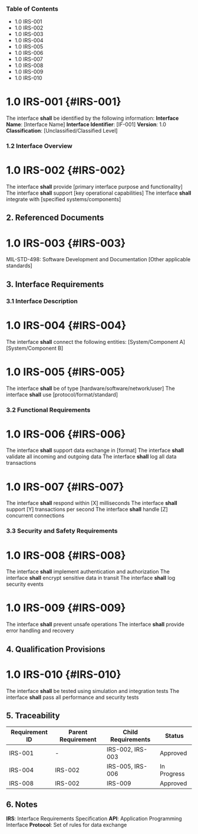 ### Table of Contents

 * 1.0 IRS-001
 * 1.0 IRS-002
 * 1.0 IRS-003
 * 1.0 IRS-004
 * 1.0 IRS-005
 * 1.0 IRS-006
 * 1.0 IRS-007
 * 1.0 IRS-008
 * 1.0 IRS-009
 * 1.0 IRS-010

# 1.0 IRS-001 {#IRS-001}

The interface **shall** be identified by the following information:
**Interface Name**: [Interface Name]
**Interface Identifier**: [IF-001]
**Version**: 1.0
**Classification**: [Unclassified/Classified Level]

### 1.2 Interface Overview

# 1.0 IRS-002 {#IRS-002}

The interface **shall** provide [primary interface purpose and functionality]
The interface **shall** support [key operational capabilities]
The interface **shall** integrate with [specified systems/components]

## 2. Referenced Documents

# 1.0 IRS-003 {#IRS-003}

MIL-STD-498: Software Development and Documentation
[Other applicable standards]

## 3. Interface Requirements

### 3.1 Interface Description

# 1.0 IRS-004 {#IRS-004}

The interface **shall** connect the following entities:
[System/Component A]
[System/Component B]

# 1.0 IRS-005 {#IRS-005}

The interface **shall** be of type [hardware/software/network/user]
The interface **shall** use [protocol/format/standard]

### 3.2 Functional Requirements

# 1.0 IRS-006 {#IRS-006}

The interface **shall** support data exchange in [format]
The interface **shall** validate all incoming and outgoing data
The interface **shall** log all data transactions

# 1.0 IRS-007 {#IRS-007}

The interface **shall** respond within [X] milliseconds
The interface **shall** support [Y] transactions per second
The interface **shall** handle [Z] concurrent connections

### 3.3 Security and Safety Requirements

# 1.0 IRS-008 {#IRS-008}

The interface **shall** implement authentication and authorization
The interface **shall** encrypt sensitive data in transit
The interface **shall** log security events

# 1.0 IRS-009 {#IRS-009}

The interface **shall** prevent unsafe operations
The interface **shall** provide error handling and recovery

## 4. Qualification Provisions

# 1.0 IRS-010 {#IRS-010}

The interface **shall** be tested using simulation and integration tests
The interface **shall** pass all performance and security tests

## 5. Traceability

| Requirement ID | Parent Requirement | Child Requirements | Status |
|----------------|-------------------|-------------------|--------|
| IRS-001 | - | IRS-002, IRS-003 | Approved |
| IRS-004 | IRS-002 | IRS-005, IRS-006 | In Progress |
| IRS-008 | IRS-002 | IRS-009 | Approved |

## 6. Notes
**IRS**: Interface Requirements Specification
**API**: Application Programming Interface
**Protocol**: Set of rules for data exchange

